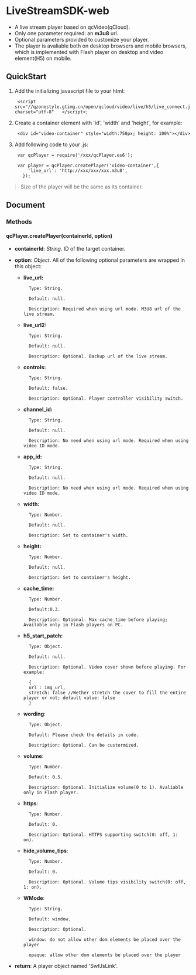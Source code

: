 # LiveStreamSDK-web

- A live stream player based on qcVideo(qCloud).
- Only one parameter required: an **m3u8** url.
- Optional parameters provided to customize your player.
- The player is avaliable both on desktop browsers and mobile browsers, which is implemented with Flash player on desktop and video element(H5) on mobile. 


## QuickStart

1. Add the initializing javascript file to your html:
	
		<script src="//qzonestyle.gtimg.cn/open/qcloud/video/live/h5/live_connect.js" charset="utf-8"	</script>;

2. Create a container element with 'id', 'width' and 'height', for example:
	
		<div id="video-container" style="width:750px; height: 100%"></div>

3. Add following code to your .js:

		var qcPlayer = require('/xxx/qcPlayer.es6');

		var player = qcPlayer.createPlayer('video-container',{
		    'live_url': 'http://xxx/xxx/xxx.m3u8',
		  });

 > Size of the player will be the same as its container.


## Document

### Methods

#### qcPlayer.createPlayer(containerId, option)


- **containerId**: _String_. ID of the target container.

- **option**: _Object_. All of the following optional parameters are wrapped in this object:

	+ **live_url:** 

			Type: String.		
			
			Default: null.		
			
			Description: Required when using url mode. M3U8 url of the live stream.


	+ **live_url2:** 

			Type: String.		
			
			Default: null.		
			
			Description: Optional. Backup url of the live stream.

	
	+ **controls:** 

			Type: String.		
			
			Default: false.		
			
			Description: Optional. Player controller visibility switch.


	+ **channel_id:** 

			Type: String.		
			
			Default: null.		
			
			Description: No need when using url mode. Required when using video ID mode.


	+ **app_id:** 

			Type: String.		
			
			Default: null.		
			
			Description: No need when using url mode. Required when using video ID mode.


	+ **width:** 

			Type: Number.		
			
			Default: null.		
			
			Description: Set to container's width.

	
	+ **height:** 

			Type: Number.		
			
			Default: null.		
			
			Description: Set to container's height.

	
	+ **cache_time:** 

			Type: Number.		
			
			Default:0.3.		
			
			Description: Optional. Max cache_time before playing; Available only in Flash players on PC.

	
	+ **h5_start_patch:** 

			Type: Object.		
			
			Default: null.		
			
			Description: Optional. Video cover shown before playing. For example:		

			{
			url : img_url, 
			stretch: false //Wether stretch the cover to fill the entire player or not; default value: false
			}		

	+ **wording**:

			Type: Object.
			
			Default: Please check the details in code.
			
			Description: Optional. Can be custormized.


	+ **volume**:

			Type: Number.		
			
			Default: 0.5.		
			
			Description: Optional. Initialize volume(0 to 1). Avaliable only in Flash player.


	+ **https**:

			Type: Number.		
			
			Default: 0.		
			
			Description: Optional. HTTPS supporting switch(0: off, 1: on). 


	+ **hide_volume_tips**:

			Type: Number.
			
			Default: 0.		
			
			Description: Optional. Volume tips visibility switch(0: off, 1: on). 


	+ **WMode**:

			Type: String.		
			
			Default: window.		
			
			Description: Optional. 		

			window: do not allow other dom elements be placed over the player

			opaque: allow other dom elements be placed over the player
		

- **return**: A player object named 'SwfJsLink'.





